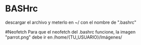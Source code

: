 # BASHrc
descargar el archivo y meterlo en ~/ con el nombre de ".bashrc"

#Neofetch
Para que el neofetch del .bashrc funcione, la imagen "parrot.png" debe ir en /home/{TU_USUARIO}/Imágenes/
